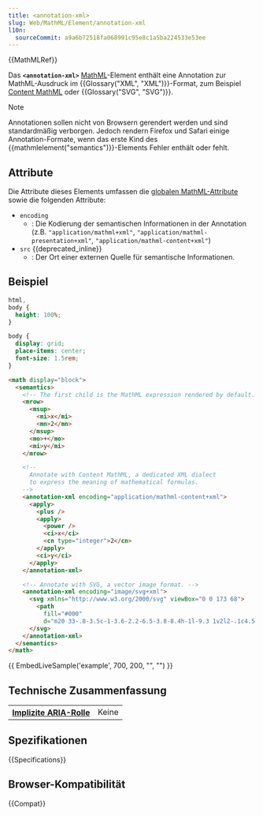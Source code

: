 ```yaml
---
title: <annotation-xml>
slug: Web/MathML/Element/annotation-xml
l10n:
  sourceCommit: a9a6b72518fa068991c95e8c1a5ba224533e53ee
---
```


{{MathMLRef}}

Das **`<annotation-xml>`** [MathML](/de/docs/Web/MathML)-Element enthält eine Annotation zur MathML-Ausdruck im {{Glossary("XML", "XML")}}-Format, zum Beispiel [Content MathML](https://en.wikipedia.org/wiki/MathML#Content_MathML) oder {{Glossary("SVG", "SVG")}}.

> [!NOTE]
> Annotationen sollen nicht von Browsern gerendert werden und sind standardmäßig verborgen. Jedoch rendern Firefox und Safari einige Annotation-Formate, wenn das erste Kind des {{mathmlelement("semantics")}}-Elements Fehler enthält oder fehlt.

## Attribute

Die Attribute dieses Elements umfassen die [globalen MathML-Attribute](/de/docs/Web/MathML/Global_attributes) sowie die folgenden Attribute:

- `encoding`
  - : Die Kodierung der semantischen Informationen in der Annotation (z.B. `"application/mathml+xml"`, `"application/mathml-presentation+xml"`, `"application/mathml-content+xml"`)
- `src` {{deprecated_inline}}
  - : Der Ort einer externen Quelle für semantische Informationen.

## Beispiel

```css hidden
html,
body {
  height: 100%;
}

body {
  display: grid;
  place-items: center;
  font-size: 1.5rem;
}
```

```html
<math display="block">
  <semantics>
    <!-- The first child is the MathML expression rendered by default. -->
    <mrow>
      <msup>
        <mi>x</mi>
        <mn>2</mn>
      </msup>
      <mo>+</mo>
      <mi>y</mi>
    </mrow>

    <!--
      Annotate with Content MathML, a dedicated XML dialect
      to express the meaning of mathematical formulas.
    -->
    <annotation-xml encoding="application/mathml-content+xml">
      <apply>
        <plus />
        <apply>
          <power />
          <ci>x</ci>
          <cn type="integer">2</cn>
        </apply>
        <ci>y</ci>
      </apply>
    </annotation-xml>

    <!-- Annotate with SVG, a vector image format. -->
    <annotation-xml encoding="image/svg+xml">
      <svg xmlns="http://www.w3.org/2000/svg" viewBox="0 0 173 68">
        <path
          fill="#000"
          d="m20 33-.8-3.5c-1-3.6-2.2-6.5-3.8-8.4h-1l-9.3 1v2l2-.1c4.5 0 5.6 1.7 7.4 7.3l1.9 6-4.8 7c-2.6 3.8-3.8 3.9-4.1 3.9-1.1 0-2.7-.9-4.2-.9-1.6 0-2.6 1.5-2.6 2.8 0 1.7 1 3.3 3.9 3.3 4 0 6.2-3.2 8.3-6.6l4.3-7h.2l1.7 6.8c1 4.3 2.4 6.8 5.5 6.8 4.5 0 7.3-4.5 9.2-7.4l-1.4-1c-1.8 2.3-3 3.6-4.8 3.6-2 0-3.4-2.4-5.2-8.6L21 35.5l4-6.5c1.2-1.8 2.1-2.8 3.6-2.8.9 0 2.4.7 3.5.7a3 3 0 0 0 3-3.1c0-1.9-.7-3-3.3-3-3.9 0-6.6 3.3-8.4 6.5L20.1 33Zm38-10h-1.4c-1 3-1.6 4-4.1 4H46l-3.3.1v-.2l6.2-5.9c5-5 7.6-8.2 7.6-12.3 0-5-3.7-8-9-8-4.5 0-7.7 2.5-9.1 7l1.1.5c1.7-3.5 3.8-4.5 6.8-4.5 3.6 0 5.9 2.2 5.9 5.7 0 4.9-2.4 7.8-7 12.6l-7 7v1.7h18.3L58 23Zm62.8 14.8v-4.6h-17.5V15.6h-4.8v17.6H81v4.6h17.5v17.6h4.8V37.8h17.5Zm35.6-6.7c-.8-5.3-1.2-7.5-2.7-10h-1l-9.5.7v2l2.4-.2c4 0 4.4 3.3 4.8 6.3l4 23.5a44 44 0 0 1-8.5 10.4c-1.5 0-2.2-3.6-4.7-3.6-1.6 0-2.6 1-2.6 3 0 2.4 2.3 4.2 5 4.2 5.2 0 9.2-7.2 15.4-15.6 3.4-4.8 7.2-10.6 10.8-16.9a18 18 0 0 0 3-9.2c0-2.9-1.8-5-4.2-5-2 0-3 1.1-3 2.5 0 2.6 3.3 4.4 3.3 6.2 0 1.6-.6 3.2-2.2 5.8L159 47.5h-.4l-.6-6.7-1.6-9.7Z" />
      </svg>
    </annotation-xml>
  </semantics>
</math>
```

{{ EmbedLiveSample('example', 700, 200, "", "") }}

## Technische Zusammenfassung

<table class="properties">
  <tr>
    <th scope="row">
      <a href="/de/docs/Web/Accessibility/ARIA/Roles">Implizite ARIA-Rolle</a>
    </th>
    <td>
      Keine
    </td>
  </tr>
</table>

## Spezifikationen

{{Specifications}}

## Browser-Kompatibilität

{{Compat}}
